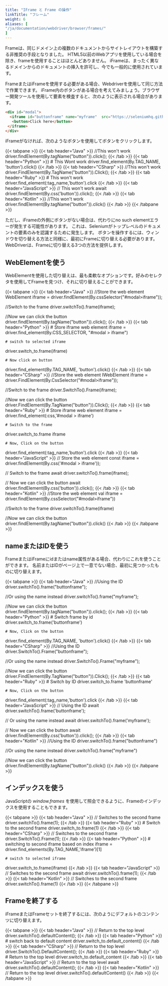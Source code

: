 ```yaml
---
title: "IFrame と Frame の操作"
linkTitle: "フレーム"
weight: 6
aliases: [
"/ja/documentation/webdriver/browser/frames/"
]
---
```


Frameは、同じドメイン上の複数のドキュメントからサイトレイアウトを構築する非推奨の手段となりました。
HTML5以前のWebアプリを使用している場合を除き、frameを使用することはほとんどありません。
iFrameは、まったく異なるドメインからのドキュメントの挿入を許可し、今でも一般的に使用されています。

FrameまたはiFrameを使用する必要がある場合、Webdriverを使用して同じ方法で作業できます。 
iFrame内のボタンがある場合を考えてみましょう。ブラウザー開発ツールを使用して要素を検査すると、次のように表示される場合があります。

```html
<div id="modal">
  <iframe id="buttonframe" name="myframe"  src="https://seleniumhq.github.io">
   <button>Click here</button>
 </iframe>
</div>
```

iFrameがなければ、次のようなボタンを使用してボタンをクリックします。

{{< tabpane >}}
  {{< tab header="Java" >}}
//This won't work
driver.findElement(By.tagName("button")).click();
  {{< /tab >}}
  {{< tab header="Python" >}}
    # This Wont work
driver.find_element(By.TAG_NAME, 'button').click()
  {{< /tab >}}
  {{< tab header="CSharp" >}}
//This won't work
driver.FindElement(By.TagName("button")).Click();
  {{< /tab >}}
  {{< tab header="Ruby" >}}
    # This won't work
driver.find_element(:tag_name,'button').click
  {{< /tab >}}
  {{< tab header="JavaScript" >}}
// This won't work
await driver.findElement(By.css('button')).click();
  {{< /tab >}}
  {{< tab header="Kotlin" >}}
//This won't work
driver.findElement(By.tagName("button")).click()
  {{< /tab >}}
{{< /tabpane >}}

ただし、iFrameの外側にボタンがない場合は、代わりにno such elementエラーが発生する可能性があります。
これは、Seleniumがトップレベルのドキュメントの要素のみを認識するために発生します。
ボタンを操作するには、ウィンドウを切り替える方法と同様に、最初にFrameに切り替える必要があります。
WebDriverは、Frameに切り替える3つの方法を提供します。

## WebElementを使う

WebElementを使用した切り替えは、最も柔軟なオプションです。好みのセレクタを使用してFrameを見つけ、それに切り替えることができます。

{{< tabpane >}}
  {{< tab header="Java" >}}
//Store the web element
WebElement iframe = driver.findElement(By.cssSelector("#modal>iframe"));

//Switch to the frame
driver.switchTo().frame(iframe);

//Now we can click the button
driver.findElement(By.tagName("button")).click();
  {{< /tab >}}
  {{< tab header="Python" >}}
    # Store iframe web element
iframe = driver.find_element(By.CSS_SELECTOR, "#modal > iframe")

    # switch to selected iframe
driver.switch_to.frame(iframe)

    # Now click on button
driver.find_element(By.TAG_NAME, 'button').click()
  {{< /tab >}}
  {{< tab header="CSharp" >}}
//Store the web element
IWebElement iframe = driver.FindElement(By.CssSelector("#modal>iframe"));

//Switch to the frame
driver.SwitchTo().Frame(iframe);

//Now we can click the button
driver.FindElement(By.TagName("button")).Click();
  {{< /tab >}}
  {{< tab header="Ruby" >}}
    # Store iframe web element
iframe = driver.find_element(:css,'#modal > iframe')

    # Switch to the frame
driver.switch_to.frame iframe

    # Now, Click on the button
driver.find_element(:tag_name,'button').click
  {{< /tab >}}
  {{< tab header="JavaScript" >}}
// Store the web element
const iframe = driver.findElement(By.css('#modal > iframe'));

// Switch to the frame
await driver.switchTo().frame(iframe);

// Now we can click the button
await driver.findElement(By.css('button')).click();
  {{< /tab >}}
  {{< tab header="Kotlin" >}}
//Store the web element
val iframe = driver.findElement(By.cssSelector("#modal>iframe"))

//Switch to the frame
driver.switchTo().frame(iframe)

//Now we can click the button
driver.findElement(By.tagName("button")).click()
  {{< /tab >}}
{{< /tabpane >}}

## nameまたはIDを使う

FrameまたはiFrameにidまたはname属性がある場合、代わりにこれを使うことができます。
名前またはIDがページ上で一意でない場合、最初に見つかったものに切り替えます。

{{< tabpane >}}
  {{< tab header="Java" >}}
//Using the ID
driver.switchTo().frame("buttonframe");

//Or using the name instead
driver.switchTo().frame("myframe");

//Now we can click the button
driver.findElement(By.tagName("button")).click();
  {{< /tab >}}
  {{< tab header="Python" >}}
    # Switch frame by id
driver.switch_to.frame('buttonframe')

    # Now, Click on the button
driver.find_element(By.TAG_NAME, 'button').click()
  {{< /tab >}}
  {{< tab header="CSharp" >}}
//Using the ID
driver.SwitchTo().Frame("buttonframe");

//Or using the name instead
driver.SwitchTo().Frame("myframe");

//Now we can click the button
driver.FindElement(By.TagName("button")).Click();
  {{< /tab >}}
  {{< tab header="Ruby" >}}
    # Switch by ID
driver.switch_to.frame 'buttonframe'

    # Now, Click on the button
driver.find_element(:tag_name,'button').click
  {{< /tab >}}
  {{< tab header="JavaScript" >}}
// Using the ID
await driver.switchTo().frame('buttonframe');

// Or using the name instead
await driver.switchTo().frame('myframe');

// Now we can click the button
await driver.findElement(By.css('button')).click();
  {{< /tab >}}
  {{< tab header="Kotlin" >}}
//Using the ID
driver.switchTo().frame("buttonframe")

//Or using the name instead
driver.switchTo().frame("myframe")

//Now we can click the button
driver.findElement(By.tagName("button")).click()
  {{< /tab >}}
{{< /tabpane >}}

## インデックスを使う

JavaScriptの _window.frames_ を使用して照会できるように、Frameのインデックスを使用することもできます。

{{< tabpane >}}
  {{< tab header="Java" >}}
// Switches to the second frame
driver.switchTo().frame(1);
  {{< /tab >}}
  {{< tab header="Ruby" >}}
    # Switch to the second frame
driver.switch_to.frame(1)
  {{< /tab >}}
  {{< tab header="CSharp" >}}
// Switches to the second frame
driver.SwitchTo().Frame(1);
  {{< /tab >}}
  {{< tab header="Python" >}}
    # switching to second iframe based on index
iframe = driver.find_elements(By.TAG_NAME,'iframe')[1]

    # switch to selected iframe
driver.switch_to.frame(iframe)
  {{< /tab >}}
  {{< tab header="JavaScript" >}}
// Switches to the second frame
await driver.switchTo().frame(1);
  {{< /tab >}}
  {{< tab header="Kotlin" >}}
// Switches to the second frame
driver.switchTo().frame(1)
  {{< /tab >}}
{{< /tabpane >}}


## Frameを終了する

iFrameまたはFrameセットを終了するには、次のようにデフォルトのコンテンツに切り替えます。

{{< tabpane >}}
  {{< tab header="Java" >}}
// Return to the top level
driver.switchTo().defaultContent();
  {{< /tab >}}
  {{< tab header="Python" >}}
    # switch back to default content
driver.switch_to.default_content()
  {{< /tab >}}
  {{< tab header="CSharp" >}}
// Return to the top level
driver.SwitchTo().DefaultContent();
  {{< /tab >}}
  {{< tab header="Ruby" >}}
    # Return to the top level
driver.switch_to.default_content
  {{< /tab >}}
  {{< tab header="JavaScript" >}}
// Return to the top level
await driver.switchTo().defaultContent();
  {{< /tab >}}
  {{< tab header="Kotlin" >}}
// Return to the top level
driver.switchTo().defaultContent()
  {{< /tab >}}
{{< /tabpane >}}
